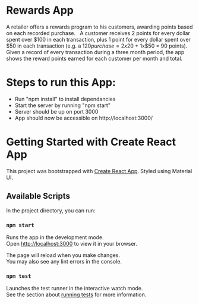 # Rewards App
A retailer offers a rewards program to his customers, awarding points based on each recorded purchase.
 
A customer receives 2 points for every dollar spent over $100 in each transaction, plus 1 point for every dollar spent over $50 in each transaction
(e.g. a $120 purchase = 2x$20 + 1x$50 = 90 points).
 
Given a record of every transaction during a three month period, the app shows the reward points earned for each customer per month and total.
 


# Steps to run this App:
* Run "npm install" to install dependancies
* Start the server by running "npm start"
* Server should be up on port 3000
* App should now be accessible on http://localhost:3000/


# Getting Started with Create React App

This project was bootstrapped with [Create React App](https://github.com/facebook/create-react-app). Styled using Material UI.

## Available Scripts

In the project directory, you can run:

### `npm start`

Runs the app in the development mode.\
Open [http://localhost:3000](http://localhost:3000) to view it in your browser.

The page will reload when you make changes.\
You may also see any lint errors in the console.

### `npm test`

Launches the test runner in the interactive watch mode.\
See the section about [running tests](https://facebook.github.io/create-react-app/docs/running-tests) for more information.

